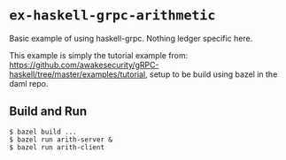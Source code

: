 # `ex-haskell-grpc-arithmetic`

Basic example of using haskell-grpc. Nothing ledger specific here.

This example is simply the tutorial example from: https://github.com/awakesecurity/gRPC-haskell/tree/master/examples/tutorial, setup to be build using bazel in the daml repo.

## Build and Run

	$ bazel build ...
	$ bazel run arith-server &
	$ bazel run arith-client
